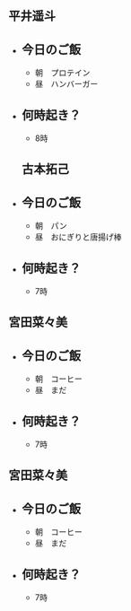 ## **平井遥斗**
- ## 今日のご飯
  - 朝　プロテイン
  - 昼　ハンバーガー
- ## 何時起き？
  - 8時

  ## **古本拓己**
- ## 今日のご飯
  - 朝　パン
  - 昼　おにぎりと唐揚げ棒
- ## 何時起き？
  - 7時

## **宮田菜々美**
- ## 今日のご飯
  - 朝　コーヒー
  - 昼　まだ
- ## 何時起き？
  - 7時

## **宮田菜々美**
- ## 今日のご飯
  - 朝　コーヒー
  - 昼　まだ
- ## 何時起き？
  - 7時
  